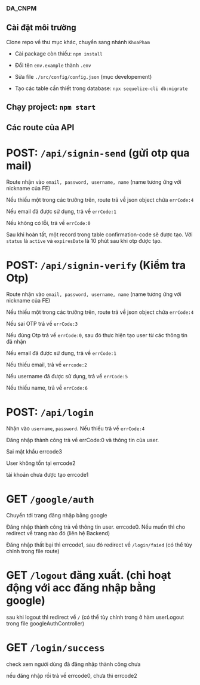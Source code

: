 ### DA_CNPM
## Cài đặt môi trường
Clone repo về thư mục khác, chuyển sang nhánh `KhoaPham`

- Cài package còn thiếu: `npm install`

- Đổi tên `env.example` thành `.env`

- Sửa file `./src/config/config.json` (mục developement)

- Tạo các table cần thiết trong database: `npx sequelize-cli db:migrate`

## Chạy project: `npm start`

## Các route của API
# POST: `/api/signin-send` (gửi otp qua mail)
Route nhận vào `email, password, username, name` (name tương ứng với nickname của FE)

Nếu thiếu một trong các trường trên, route trả về json object chứa `errCode:4`

Nếu email đã được sử dụng, trả về `errCode:1`

Nếu không có lỗi, trả về `errCode:0`

Sau khi hoàn tất, một record trong table confirmation-code sẽ được tạo. Với `status` là `active` và `expiresDate` là 10 phút sau khi otp được tạo.

# POST: `/api/signin-verify` (Kiểm tra Otp)
Route nhận vào `email, password, username, name` (name tương ứng với nickname của FE)

Nếu thiếu một trong các trường trên, route trả về json object chứa `errCode:4`

Nếu sai OTP trả về `errCode:3`

Nếu đúng Otp trả về `errCode:0`, sau đó thực hiện tạo user từ các thông tin đã nhận

Nếu email đã được sử dụng, trả về `errCode:1`

Nếu thiếu email, trả về `errcode:2`

Nếu username đã được sử dụng, trả về `errCode:5`

Nếu thiếu name, trả về `errCode:6`

# POST: `/api/login`
Nhận vào `username`, `password`. Nếu thiếu trả về `errCode:4`

Đăng nhập thành công trả về errCode:0 và thông tin của user.

Sai mật khẩu errcode3

User không tồn tại errcode2

tài khoản chưa được tạo errcode1

# GET `/google/auth`
Chuyển tới trang đăng nhập bằng google

Đăng nhập thành công trả về thông tin user. errcode0. Nếu muốn thì cho redirect về trang nào đó (liên hệ Backend)

Đăng nhập thất bại thì errcode1, sau đó redirect về `/login/faied` (có thể tùy chỉnh trong file route)
# GET `/logout` đăng xuất. (chỉ hoạt động với acc đăng nhập bằng google)

sau khi logout thì redirect về `/` (có thể tùy chỉnh trong ở hàm userLogout trong file googleAuthController)
# GET `/login/success` 
check xem người dùng đã đăng nhập thành công chưa

nếu đăng nhập rồi trả về errcode0, chưa thì errcode2